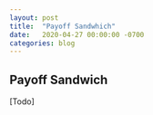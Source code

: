 ```yaml
---
layout: post
title:  "Payoff Sandwhich"
date:   2020-04-27 00:00:00 -0700
categories: blog
---
```


Payoff Sandwich
-
[Todo]